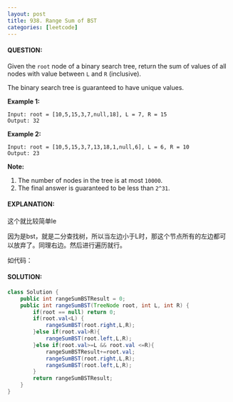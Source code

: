 ```yaml
---
layout: post
title: 938. Range Sum of BST
categories: [leetcode]
---
```


#### QUESTION:

Given the `root` node of a binary search tree, return the sum of values of all nodes with value between `L` and `R` (inclusive).

The binary search tree is guaranteed to have unique values.

**Example 1:**

```
Input: root = [10,5,15,3,7,null,18], L = 7, R = 15
Output: 32
```

**Example 2:**

```
Input: root = [10,5,15,3,7,13,18,1,null,6], L = 6, R = 10
Output: 23
```

**Note:**

1. The number of nodes in the tree is at most `10000`.
2. The final answer is guaranteed to be less than `2^31`.

#### EXPLANATION:

这个就比较简单le

因为是bst，就是二分查找树，所以当左边小于L时，那这个节点所有的左边都可以放弃了。同理右边。然后进行遍历就行。

如代码：

#### SOLUTION:

```java
class Solution {
    public int rangeSumBSTResult = 0;
    public int rangeSumBST(TreeNode root, int L, int R) {
        if(root == null) return 0;
        if(root.val<L) {
            rangeSumBST(root.right,L,R);
        }else if(root.val>R){
            rangeSumBST(root.left,L,R);
        }else if(root.val>=L && root.val <=R){
            rangeSumBSTResult+=root.val;
            rangeSumBST(root.right,L,R);
            rangeSumBST(root.left,L,R);
        }
        return rangeSumBSTResult;
    }
}
```

